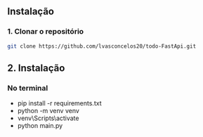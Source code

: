 ## Instalação

### 1. Clonar o repositório

```bash
git clone https://github.com/lvasconcelos20/todo-FastApi.git
````
## 2. Instalação 

### No terminal 
- pip install -r requirements.txt
- python -m venv venv
- venv\Scripts\activate
- python main.py